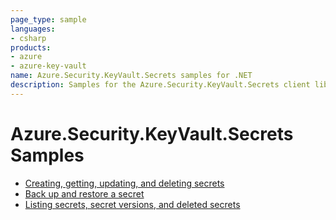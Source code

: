 ```yaml
---
page_type: sample
languages:
- csharp
products:
- azure
- azure-key-vault
name: Azure.Security.KeyVault.Secrets samples for .NET
description: Samples for the Azure.Security.KeyVault.Secrets client library.
---
```


# Azure.Security.KeyVault.Secrets Samples

- [Creating, getting, updating, and deleting secrets](https://github.com/Azure/azure-sdk-for-net/blob/main/sdk/keyvault/Azure.Security.KeyVault.Secrets/samples/Sample1_HelloWorld.md)
- [Back up and restore a secret](https://github.com/Azure/azure-sdk-for-net/blob/main/sdk/keyvault/Azure.Security.KeyVault.Secrets/samples/Sample2_BackupAndRestore.md)
- [Listing secrets, secret versions, and deleted secrets](https://github.com/Azure/azure-sdk-for-net/blob/main/sdk/keyvault/Azure.Security.KeyVault.Secrets/samples/Sample3_GetSecrets.md)